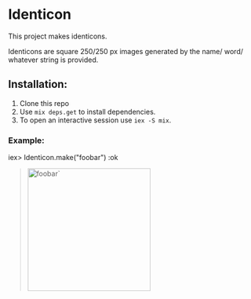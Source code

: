 # Identicon

This project makes identicons.

Identicons are square 250/250 px images generated by the name/ word/ whatever string is provided.

## Installation:

1. Clone this repo
2. Use `mix deps.get` to install dependencies.
3. To open an interactive session use `iex -S mix`.


### Example:

iex> Identicon.make("foobar")
      :ok


> <img src=".obar.png" alt="foobar`" width="250"/>
